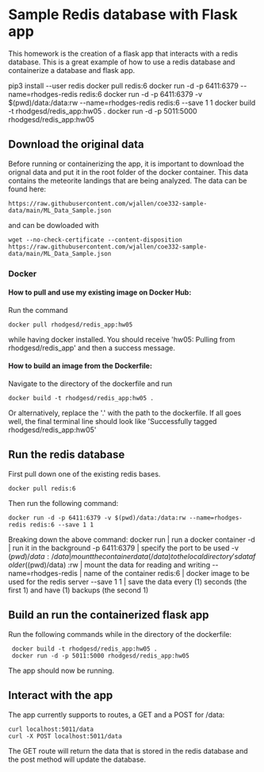 # Sample Redis database with Flask app
This homework is the creation of a flask app that interacts with a redis database. This is a great example of how to use a redis database and containerize a database and flask app.




pip3 install --user redis
docker pull redis:6
 docker run -d -p 6411:6379 --name=rhodges-redis redis:6
 docker run -d -p 6411:6379 -v $(pwd)/data:/data:rw --name=rhodges-redis redis:6 --save 1 1
 docker build -t rhodgesd/redis_app:hw05 .
 docker run -d -p 5011:5000 rhodgesd/redis_app:hw05
## Download the original data
Before running or containerizing the app, it is important to download the orignal data and put it in the root folder of the docker container. This data contains the meteorite landings that are being analyzed. The data can be found here:
```
https://raw.githubusercontent.com/wjallen/coe332-sample-data/main/ML_Data_Sample.json
```
and can be dowloaded with 
```
wget --no-check-certificate --content-disposition https://raw.githubusercontent.com/wjallen/coe332-sample-data/main/ML_Data_Sample.json
```
 ### Docker
#### How to pull and use my existing image on Docker Hub:
Run the command 
```
docker pull rhodgesd/redis_app:hw05
```
while having docker installed. You should receive 'hw05: Pulling from rhodgesd/redis_app' and then a success message.
#### How to build an image from the Dockerfile:
Navigate to the directory of the dockerfile and run
```
docker build -t rhodgesd/redis_app:hw05 .
```
Or alternatively, replace the '.' with the path to the dockerfile. If all goes well, the final terminal line should look like 
'Successfully tagged rhodgesd/redis_app:hw05'

## Run the redis database
First pull down one of the existing redis bases. 
```
docker pull redis:6
```
Then run the following command:
```
docker run -d -p 6411:6379 -v $(pwd)/data:/data:rw --name=rhodges-redis redis:6 --save 1 1
```
Breaking down the above command:
docker run | run a docker container
-d | run it in the background
-p 6411:6379 | specify the port to be used
-v $(pwd)/data:/data | mount the container data (/data) to the local directory's data folder ($(pwd)/data)
:rw | mount the data for reading and writing
--name=rhodges-redis | name of the container
redis:6 | docker image to be used for the redis server
--save 1 1 | save the data every (1) seconds (the first 1) and have (1) backups (the second 1)
## Build an run the containerized flask app
Run the following commands while in the directory of the dockerfile:
```
 docker build -t rhodgesd/redis_app:hw05 .
 docker run -d -p 5011:5000 rhodgesd/redis_app:hw05
 ```
The app should now be running.
## Interact with the app
The app currently supports to routes, a GET and a POST for /data:
```
curl localhost:5011/data
curl -X POST localhost:5011/data
```
The GET route will return the data that is stored in the redis database and the post method will update the database.

